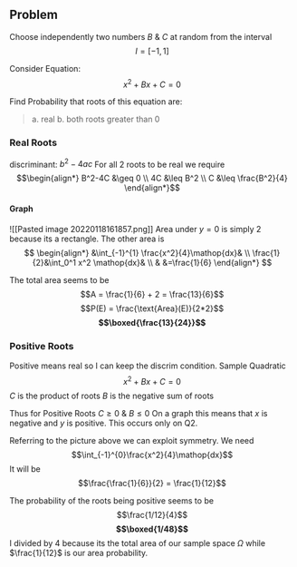 ## Problem
Choose independently two numbers $B \ \& \ C$ at random from the interval
$$I = [-1, 1]$$

Consider Equation:
$$x^2+Bx+C = 0$$

Find Probability that roots of this equation are:
>a. real
>b. both roots greater than 0

### Real Roots
discriminant: $b^2-4ac$
For all 2 roots to be real we require 
$$\begin{align*}
B^2-4C &\geq 0 \\
4C &\leq B^2 \\
C &\leq \frac{B^2}{4}
\end{align*}$$

#### Graph
![[Pasted image 20220118161857.png]]
Area under $y=0$ is simply 2 because its a rectangle. 
The other area is
$$
\begin{align*}
&\int_{-1}^{1} \frac{x^2}{4}\mathop{dx}& \\
\frac{1}{2}&\int_0^1 x^2 \mathop{dx}& \\
& &=\frac{1}{6}
\end{align*}
$$

The total area seems to be $$A = \frac{1}{6} + 2 = \frac{13}{6}$$
$$P(E) = \frac{\text{Area}(E)}{2*2}$$
**$$\boxed{\frac{13}{24}}$$**

### Positive Roots
Positive means real so I can keep the discrim condition.
Sample Quadratic
$$x^2+Bx+C = 0$$
$C$ is the product of roots
$B$ is the negative sum of roots

Thus for Positive Roots  $C\geq0$ & $B \leq 0$
On a graph this means that $x$ is negative and $y$ is positive. This occurs only on Q2.

Referring to the picture above we can exploit symmetry. 
We need
$$\int_{-1}^{0}\frac{x^2}{4}\mathop{dx}$$
It will be $$\frac{\frac{1}{6}}{2} = \frac{1}{12}$$

The probability of the roots being positive seems to be
$$\frac{1/12}{4}$$
**$$\boxed{1/48}$$**
I divided by 4 because its the total area of our sample space $\Omega$ while $\frac{1}{12}$ is our area probability.